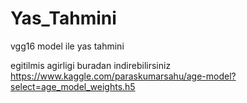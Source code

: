 # Yas_Tahmini
vgg16 model ile yas tahmini



egitilmis agirligi buradan indirebilirsiniz
https://www.kaggle.com/paraskumarsahu/age-model?select=age_model_weights.h5

